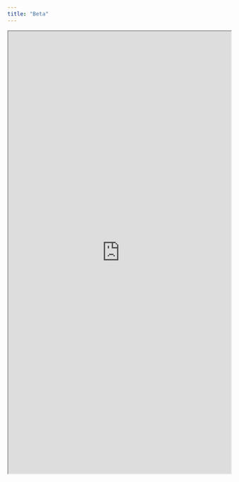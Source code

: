 ```yaml
---
title: "Beta"
---
```

<iframe width="100%" height="1000"
        src="https://docs.google.com/spreadsheets/d/e/2PACX-1vQM2U40ClTichpqZvpkxAFuDoASwE79wl0JqQUo7JGHhh4aCFTKKX7z0Y_lrybtZ7zajJD2m3aakK6c/pubhtml?gid=1422955321&amp;single=true&amp;widget=false&amp;headers=false"></iframe>

